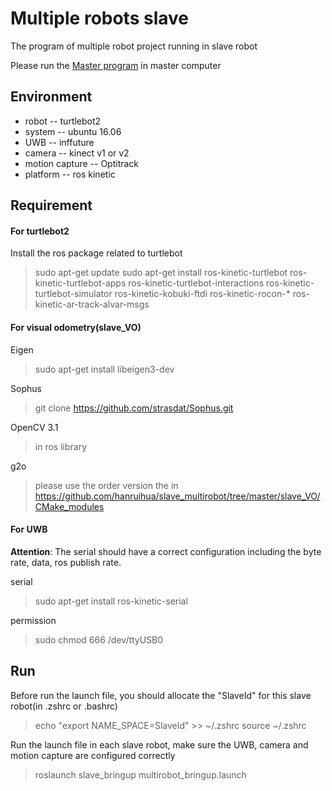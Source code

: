 # Multiple robots slave
The program of multiple robot project running in slave robot 

Please run the [Master program](https://github.com/hanruihua/master_multirobot) in master computer 

## Environment

- robot -- turtlebot2
- system -- ubuntu 16.06
- UWB -- inffuture
- camera -- kinect v1 or v2
- motion capture -- Optitrack
- platform -- ros kinetic

## Requirement 

#### For turtlebot2
Install the ros package related to turtlebot
> sudo apt-get update
> sudo apt-get install ros-kinetic-turtlebot ros-kinetic-turtlebot-apps ros-kinetic-turtlebot-interactions ros-kinetic-turtlebot-simulator ros-kinetic-kobuki-ftdi ros-kinetic-rocon-* ros-kinetic-ar-track-alvar-msgs

#### For visual odometry(slave_VO)

Eigen
 > sudo apt-get install libeigen3-dev

Sophus
 > git clone https://github.com/strasdat/Sophus.git

OpenCV 3.1
 > in ros library
 
 g2o
 > please use the order version the in https://github.com/hanruihua/slave_multirobot/tree/master/slave_VO/CMake_modules
 
#### For UWB
**Attention**: The serial should have a correct configuration including the byte rate, data, ros publish rate.

serial
> sudo apt-get install ros-kinetic-serial

permission
> sudo chmod 666 /dev/ttyUSB0

## Run
Before run the launch file, you should allocate the "SlaveId" for this slave robot(in .zshrc or .bashrc)
> echo "export NAME_SPACE=SlaveId" >> ~/.zshrc
> source ~/.zshrc 

Run the launch file in each slave robot, make sure the UWB, camera and motion capture are configured correctly

> roslaunch slave_bringup multirobot_bringup.launch
















